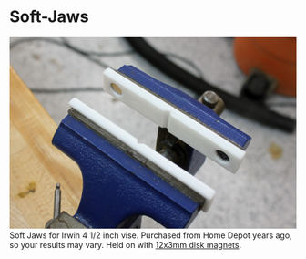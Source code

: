 # Soft-Jaws
![image](soft-jaws.jpg)
Soft Jaws for Irwin 4 1/2 inch vise. Purchased from Home Depot years ago,  
so your results may vary. Held on with [12x3mm disk magnets](https://www.ebay.com/itm/10-100pcs-12-X-3-mm-Neodymium-Disc-Super-Strong-Rare-Earth-N50-Fridge-Magnets/271779855007?ssPageName=STRK%3AMEBIDX%3AIT).
